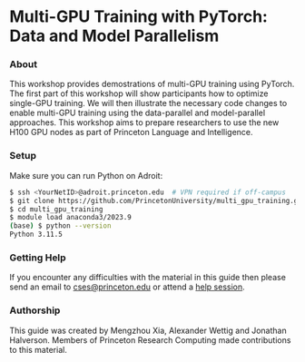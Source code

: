 # Multi-GPU Training with PyTorch: Data and Model Parallelism

### About
This workshop provides demostrations of multi-GPU training using PyTorch. The first part of this workshop will show participants how to optimize single-GPU training. We will then illustrate the necessary code changes to enable multi-GPU training using the data-parallel and model-parallel approaches. This workshop aims to prepare researchers to use the new H100 GPU nodes as part of Princeton Language and Intelligence.

### Setup

Make sure you can run Python on Adroit:

```bash
$ ssh <YourNetID>@adroit.princeton.edu  # VPN required if off-campus
$ git clone https://github.com/PrincetonUniversity/multi_gpu_training.git
$ cd multi_gpu_training
$ module load anaconda3/2023.9
(base) $ python --version
Python 3.11.5
```

<!--
## Attendance

- Please check-in using [this link](https://cglink.me/2gi/c1471627125105938).

## Workshop Survey

Toward the end of the workshop please complete [this survey](https://forms.gle/pGi2tkzb7WCtVMcQ6).
-->

<!--
## Reminders

- The live workshop will be recorded
- Zoom: [https://princeton.zoom.us/my/picscieworkshop](https://princeton.zoom.us/my/picscieworkshop)
- Request an account on [Adroit](https://forms.rc.princeton.edu/registration/?q=adroit) if needed
- To use GPUs during the live workshop: `#SBATCH --reservation=multigpu`
-->

### Getting Help

If you encounter any difficulties with the material in this guide then please send an email to <a href="mailto:cses@princeton.edu">cses@princeton.edu</a> or attend a <a href="https://researchcomputing.princeton.edu/education/help-sessions">help session</a>.

### Authorship

This guide was created by Mengzhou Xia, Alexander Wettig and Jonathan Halverson. Members of Princeton Research Computing made contributions to this material.
